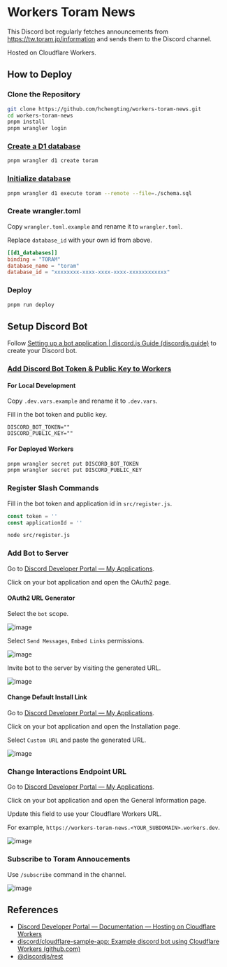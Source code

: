 # Workers Toram News

This Discord bot regularly fetches announcements from https://tw.toram.jp/information and sends them to the Discord channel.

Hosted on Cloudflare Workers.

## How to Deploy

### Clone the Repository

```bash
git clone https://github.com/hchengting/workers-toram-news.git
cd workers-toram-news
pnpm install
pnpm wrangler login
```

### [Create a D1 database](https://developers.cloudflare.com/d1/get-started/#3-create-a-database)

```bash
pnpm wrangler d1 create toram
```

### [Initialize database](https://developers.cloudflare.com/d1/get-started/#configure-your-d1-database)

```bash
pnpm wrangler d1 execute toram --remote --file=./schema.sql
```

### Create wrangler.toml

Copy `wrangler.toml.example` and rename it to `wrangler.toml`.

Replace `database_id` with your own id from above.

```toml
[[d1_databases]]
binding = "TORAM"
database_name = "toram"
database_id = "xxxxxxxx-xxxx-xxxx-xxxx-xxxxxxxxxxxx"
```

### Deploy

```bash
pnpm run deploy
```

## Setup Discord Bot

Follow [Setting up a bot application | discord.js Guide (discordjs.guide)](https://discordjs.guide/preparations/setting-up-a-bot-application.html) to create your Discord bot.

### [Add Discord Bot Token & Public Key to Workers](https://developers.cloudflare.com/workers/configuration/secrets/)

#### For Local Development

Copy `.dev.vars.example` and rename it to `.dev.vars`.

Fill in the bot token and public key.

```env
DISCORD_BOT_TOKEN=""
DISCORD_PUBLIC_KEY=""
```

#### For Deployed Workers

```bash
pnpm wrangler secret put DISCORD_BOT_TOKEN
pnpm wrangler secret put DISCORD_PUBLIC_KEY
```

### Register Slash Commands

Fill in the bot token and application id in `src/register.js`.

```javascript
const token = ''
const applicationId = ''
```

```bash
node src/register.js
```

### Add Bot to Server

Go to [Discord Developer Portal — My Applications](https://discord.com/developers/applications).

Click on your bot application and open the OAuth2 page.

#### OAuth2 URL Generator

Select the `bot` scope.

![image](https://github.com/user-attachments/assets/f0d5ff49-e2dc-4477-9fbc-cb3698cff60c)

Select `Send Messages`, `Embed Links` permissions.

![image](https://github.com/user-attachments/assets/56911834-dc3d-47ce-a07e-5a6c5cb1ca6d)

Invite bot to the server by visiting the generated URL.

![image](https://github.com/user-attachments/assets/cebc4bdc-f9c0-460c-9e9a-23fe3bb28639)

#### Change Default Install Link

Go to [Discord Developer Portal — My Applications](https://discord.com/developers/applications).

Click on your bot application and open the Installation page.

Select `Custom URL` and paste the generated URL.

![image](https://github.com/user-attachments/assets/4e2cd120-b784-4077-b495-571a999bdc9a)

### Change Interactions Endpoint URL

Go to [Discord Developer Portal — My Applications](https://discord.com/developers/applications).

Click on your bot application and open the General Information page.

Update this field to use your Cloudflare Workers URL.

For example, `https://workers-toram-news.<YOUR_SUBDOMAIN>.workers.dev`.

![image](https://github.com/user-attachments/assets/b50da751-f31b-45bd-82f2-7bf30b762b86)

### Subscribe to Toram Annoucements

Use `/subscribe` command in the channel.

![image](https://github.com/user-attachments/assets/80ca957d-3e96-4ab5-97ac-5de61b9e1745)

## References

- [Discord Developer Portal — Documentation — Hosting on Cloudflare Workers](https://discord.com/developers/docs/tutorials/hosting-on-cloudflare-workers)
- [discord/cloudflare-sample-app: Example discord bot using Cloudflare Workers (github.com)](https://github.com/discord/cloudflare-sample-app)
- [@discordjs/rest](https://discord.js.org/docs/packages/rest/main)